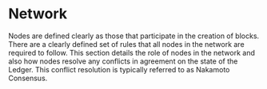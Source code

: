 # Network

Nodes are defined clearly as those that participate in the creation of blocks. There are a clearly defined set of rules that all nodes in the network are required to follow. This section details the role of nodes in the network and also how nodes resolve any conflicts in agreement on the state of the Ledger. This conflict resolution is typically referred to as Nakamoto Consensus.
